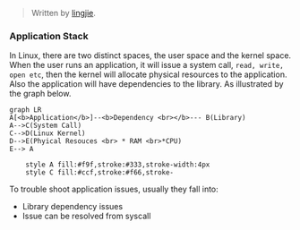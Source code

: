 ﻿


> Written by [lingjie](mailto:zhulingjie93@gmail.com).

### Application Stack 
In Linux, there are two distinct spaces, the user space and the kernel space. When the user runs an application, it will issue a system call, `read, write, open etc`,  then the kernel will allocate physical resources to the application. Also the application will have dependencies to the library. As illustrated by the graph below. 
```mermaid 
graph LR
A[<b>Application</b>]--<b>Dependency <br></b>--- B(Library)
A-->C(System Call)
C-->D(Linux Kernel) 
D-->E(Phyical Resouces <br> * RAM <br>*CPU)
E--> A

    style A fill:#f9f,stroke:#333,stroke-width:4px
    style C fill:#ccf,stroke:#f66,stroke-
```

To trouble shoot application issues, usually they fall into: 
* Library dependency issues
* Issue can be resolved from syscall
























